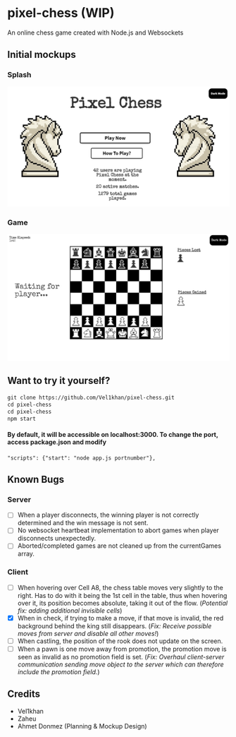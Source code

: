 # pixel-chess (WIP)
An online chess game created with Node.js and Websockets

## Initial mockups
### Splash
![SplashScreen](chesssplash.jpeg)
### Game
![GameScreen](chessgame.jpeg)

## Want to try it yourself?
```
git clone https://github.com/Vel1khan/pixel-chess.git
cd pixel-chess
cd pixel-chess
npm start
```
#### By default, it will be accessible on localhost:3000. To change the port, access package.json and modify 
``` 
"scripts": {"start": "node app.js portnumber"}, 
```

## Known Bugs
### Server
- [ ] When a player disconnects, the winning player is not correctly determined and the win message is not sent.
- [ ] No websocket heartbeat implementation to abort games when player disconnects unexpectedly. 
- [ ] Aborted/completed games are not cleaned up from the currentGames array. 
### Client
- [ ] When hovering over Cell A8, the chess table moves very slightly to the right.
Has to do with it being the 1st cell in the table, thus when hovering over it,
its position becomes absolute, taking it out of the flow. (*Potential fix: adding additional invisible cells*)
- [x] When in check, if trying to make a move, if that move is invalid, the red background behind the king still disappears.
(*Fix: Receive possible moves from server and disable all other moves!*)
- [ ] When castling, the position of the rook does not update on the screen.
- [ ] When a pawn is one move away from promotion, the promotion move is seen as invalid as no promotion field is set. 
(*Fix: Overhaul client-server communication sending move object to the server which can therefore include the promotion field.*)

## Credits
* Vel1khan
* Zaheu
* Ahmet Donmez (Planning & Mockup Design)
